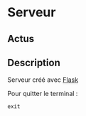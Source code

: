 # Serveur

## Actus

## Description

Serveur créé avec [Flask](https://flask.palletsprojects.com/en/3.0.x/)

Pour quitter le terminal :
```pwsh
exit
```